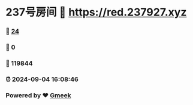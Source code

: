 # 237号房间 :link: https://red.237927.xyz 
### :page_facing_up: [24](https://red.237927.xyz/tag.html) 
### :speech_balloon: 0 
### :hibiscus: 119844 
### :alarm_clock: 2024-09-04 16:08:46 
### Powered by :heart: [Gmeek](https://github.com/Meekdai/Gmeek)
